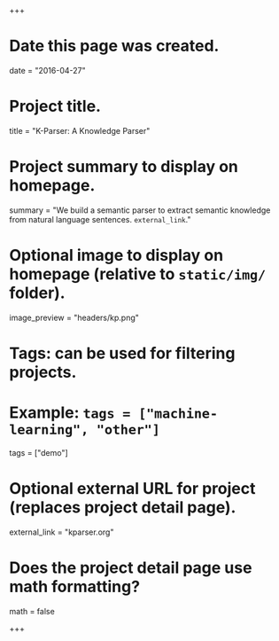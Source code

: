 +++
# Date this page was created.
date = "2016-04-27"

# Project title.
title = "K-Parser: A Knowledge Parser"

# Project summary to display on homepage.
summary = "We build a semantic parser to extract semantic knowledge from natural language sentences. `external_link`."

# Optional image to display on homepage (relative to `static/img/` folder).
image_preview = "headers/kp.png"

# Tags: can be used for filtering projects.
# Example: `tags = ["machine-learning", "other"]`
tags = ["demo"]

# Optional external URL for project (replaces project detail page).
external_link = "kparser.org"

# Does the project detail page use math formatting?
math = false

+++

